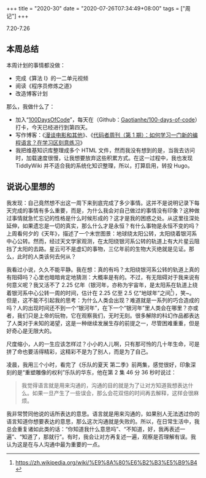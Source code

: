 +++
title = "2020-30"
date = "2020-07-26T07:34:49+08:00"
tags = ["周记"]
+++

7.20-7.26

## 本周总结

本周计划的事情都没做：

* 完成《算法 I》的一二单元视频
* 阅读《程序员修炼之道》
* 改造博客计划

那么，我做什么了：

* 加入“[100DaysOfCode](https://www.100daysofcode.com/)”，每天在（Github：[Gaotianhe/100-days-of-code](https://github.com/Gaotianhe/100-days-of-code)）打卡，今天已经进行到第四天。
* 写作博客：《[漫谈电影和其他](https://www.yidajiabei.xyz/posts/talk-about-film-and-others/)》、《[代码者周刊（第 1 期）：如何学习一门新的编程语言？在学习区刻意练习](https://www.yidajiabei.xyz/posts/weekly-issue-1/)》
* 我把维基知识库整理成多个 HTML 文件，然而我没有想到的是，当我去访问时，加载速度很慢，让我想要放弃这些积累方式。在这一过程中，我也发现 TiddlyWiki 并不适合我的系统化知识整理，所以，打算启用，转投 Hugo。

## 说说心里想的

我发现：自己竟然想不出这一周下来到底完成了多少事情。这并不是说明记录下每天完成的事情有多么重要，而是，为什么我会对自己做过的事情没有印象？这种做过事情就急忙忘记的性格是什么时候形成的？这才是我的困惑之处。从这里往深处延伸，如果遗忘是一切的真实，那么什么才是永恒？有什么事物是永恒不变的吗？上周看何夕的《天年》，描述了一个末世图景：地球绕太阳公转，太阳绕着银河系中心公转。然而，经过天文学家观测，在太阳绕银河系公转的轨道上有大片星云阻挡了太阳的去路。星云可不是虚幻的事物，三亿年前的生物大灭绝就是见证。那么，此时的人类该何去何从？

我看过小说，久久不能平静。我在想：真的有吗？太阳绕银河系公转的轨道上真的有阻碍吗？心里也暗暗肯定地猜测：大概率是有的。不过，有无阻碍对于我来说有何意义呢？我又活不了 2.25 亿年（银河年，亦称为宇宙年，是太阳系在轨道上绕着银河系中心公转一周的时间，估计在 2.25 亿至 2.5 亿“地球年”之间[^1]），笑~。但是，这不能不引起我的思考：为什么人类会出现？难道就是一系列的巧合造成的吗？人的出现时间还不到一个“银河年”，在下一个“银河年”里人类会在哪里？亦或者，我们只是上帝的玩物，它在观察我们，无时无刻。很多解除的科幻作品都表达了人类对于未知的渴望，这是一种继续发展生存的前提之一，尽管困难重重，但是好奇心是无限大的。

尺度缩小，人的一生应该怎样过？小小的人儿啊，只有那可怜的几十年生命，可是拼了命也要活得精彩，这精彩不是为了别人，而是为了自己。

凌晨，我用三个小时，看完了《乐队的夏天 第二季》前两集，感觉很好，印象深刻的是“重塑雕像的权利”乐队的华东，他在第 2 集 46 分 36 秒时说过：

> 我觉得语言就是用来沟通的，沟通的目的就是为了让对方知道我想表达什么。如果一旦产生了一些误会，那么会花双倍的时间再去解释，这样会很麻烦。

我非常赞同他说的话所表达的意思。语言就是用来沟通的，如果别人无法透过你的语言知道你想要表达的意思，那么这次沟通就是失败的。所以，在日常生活中，我总会重复诸如此类的话：“你知道我什么意思吗”、“不知道，好，我再表述一遍”、“知道了，那就行”。有时，我会让对方再复述一遍，观察是否理解有误。我认为这是在与人沟通中最为重要的一点。

[^1]: https://zh.wikipedia.org/wiki/%E9%8A%80%E6%B2%B3%E5%B9%B4
